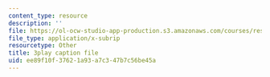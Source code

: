 ```yaml
---
content_type: resource
description: ''
file: https://ol-ocw-studio-app-production.s3.amazonaws.com/courses/res-9-003-brains-minds-and-machines-summer-course-summer-2015/ee89f10f37621a93a7c347b7c56be45a_FndNHiuFeFU.srt
file_type: application/x-subrip
resourcetype: Other
title: 3play caption file
uid: ee89f10f-3762-1a93-a7c3-47b7c56be45a
---
```

